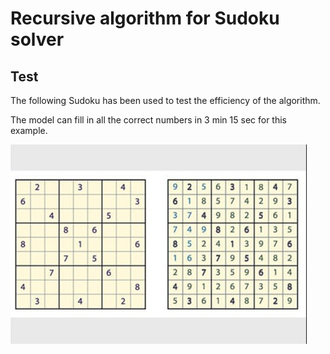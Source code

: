 # Recursive algorithm for Sudoku solver

## Test
The following Sudoku has been used to test the efficiency of the algorithm. 

The model can fill in all the correct numbers in 3 min 15 sec for this example.

![Alt text](/git-docs/Sudoku_test.jpg)
